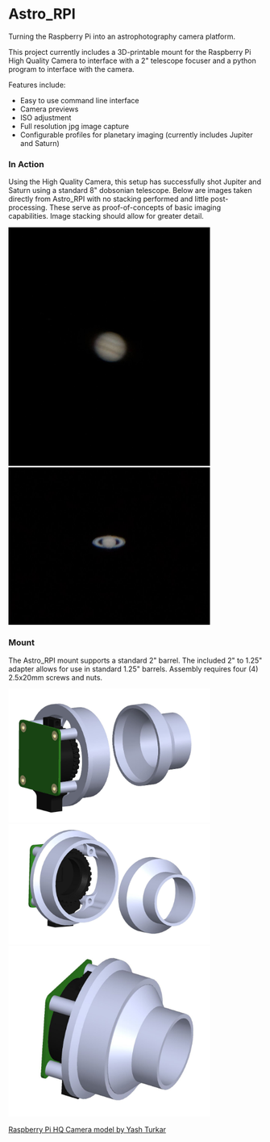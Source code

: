 # Astro_RPI
Turning the Raspberry Pi into an astrophotography camera platform.

This project currently includes a 3D-printable mount for the Raspberry Pi High Quality Camera to interface with a 2" telescope focuser and a python program to interface with the camera. 

Features include:

- Easy to use command line interface
- Camera previews
- ISO adjustment
- Full resolution jpg image capture
- Configurable profiles for planetary imaging (currently includes Jupiter and Saturn)

### In Action
Using the High Quality Camera, this setup has successfully shot Jupiter and Saturn using a standard 8" dobsonian telescope. Below are images taken directly from Astro_RPI with no stacking performed and little post-processing. These serve as proof-of-concepts of basic imaging capabilities. Image stacking should allow for greater detail.

<img src="./Media/jupiter.jpg" alt="Jupiter" width="400"/> <img src="./Media/saturn.jpg" alt="Saturn" width="400"/> 


### Mount
The Astro_RPI mount supports a standard 2" barrel. The included 2" to 1.25" adapter allows for use in standard 1.25" barrels. Assembly requires four (4) 2.5x20mm screws and nuts.

<img src="./Media/CAD/assembly_back.JPG" alt="Rear view of Astro_RPI mount" width="400"/> <img src="./Media/CAD/assembly_front.JPG" alt="Front view of Astro_RPI mount" width="400"/> 
<img src="./Media/CAD/assembly_adapter.JPG" alt="View of Astro_RPI mount with adapter" width="400"/> 

[Raspberry Pi HQ Camera model by Yash Turkar](https://grabcad.com/library/raspberry-pi-hq-camera-1)
